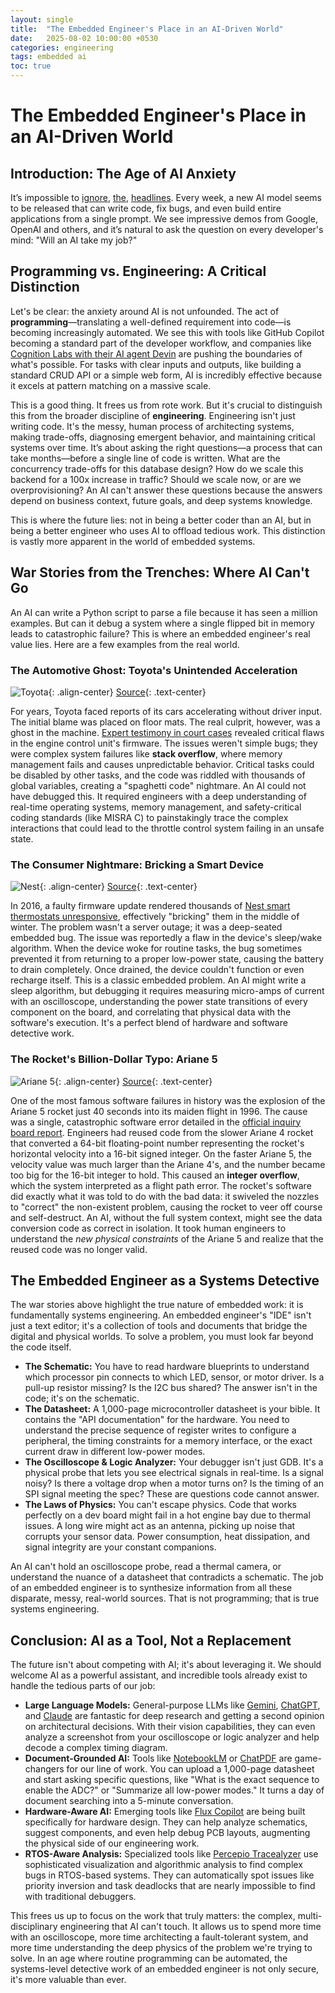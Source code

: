 ```yaml
---
layout: single
title:  "The Embedded Engineer's Place in an AI-Driven World"
date:   2025-08-02 10:00:00 +0530
categories: engineering
tags: embedded ai
toc: true
---
```


# The Embedded Engineer's Place in an AI-Driven World

## Introduction: The Age of AI Anxiety

It’s impossible to [ignore](https://www.google.com/search?q=https://www.bloomberg.com/opinion/articles/2023-03-20/the-world-is-short-of-computer-coders-ai-is-coming-to-the-rescue), [the](https://www.google.com/search?q=https://www.businessinsider.com/ai-beats-top-human-coder-in-programming-competition-2022-2), [headlines](https://www.google.com/search?q=https://www.tomshardware.com/tech-industry/artificial-intelligence/nvidia-ceo-says-the-era-of-coding-is-over-kids-shouldnt-learn-to-code-but-focus-on-more-valuable-expertise). Every week, a new AI model seems to be released that can write code, fix bugs, and even build entire applications from a single prompt. We see impressive demos from Google, OpenAI and others, and it’s natural to ask the question on every developer's mind: "Will an AI take my job?"

## Programming vs. Engineering: A Critical Distinction

Let's be clear: the anxiety around AI is not unfounded. The act of **programming**—translating a well-defined requirement into code—is becoming increasingly automated. We see this with tools like GitHub Copilot becoming a standard part of the developer workflow, and companies like [Cognition Labs with their AI agent Devin](https://www.cognition-labs.com/introducing-devin) are pushing the boundaries of what's possible. For tasks with clear inputs and outputs, like building a standard CRUD API or a simple web form, AI is incredibly effective because it excels at pattern matching on a massive scale.

This is a good thing. It frees us from rote work. But it's crucial to distinguish this from the broader discipline of **engineering**. Engineering isn't just writing code. It's the messy, human process of architecting systems, making trade-offs, diagnosing emergent behavior, and maintaining critical systems over time. It’s about asking the right questions—a process that can take months—before a single line of code is written. What are the concurrency trade-offs for this database design? How do we scale this backend for a 100x increase in traffic? Should we scale now, or are we overprovisioning? An AI can't answer these questions because the answers depend on business context, future goals, and deep systems knowledge.

This is where the future lies: not in being a better coder than an AI, but in being a better engineer who uses AI to offload tedious work. This distinction is vastly more apparent in the world of embedded systems.

## War Stories from the Trenches: Where AI Can't Go

An AI can write a Python script to parse a file because it has seen a million examples. But can it debug a system where a single flipped bit in memory leads to catastrophic failure? This is where an embedded engineer's real value lies. Here are a few examples from the real world.

### The Automotive Ghost: Toyota's Unintended Acceleration

![Toyota](/assets/images/2025-08-02/Toyota.webp){: .align-center}
[Source](https://www.csmonitor.com/USA/2010/0226/Report-Rogue-car-acceleration-is-not-just-a-Toyota-problem){: .text-center}

For years, Toyota faced reports of its cars accelerating without driver input. The initial blame was placed on floor mats. The real culprit, however, was a ghost in the machine. [Expert testimony in court cases](https://www.google.com/search?q=https://www.safetyresearch.net/blog/articles/toyota-unintended-acceleration-and-big-bowl-%25E2%2580%259Cspaghetti%25E2%2580%259D-code) revealed critical flaws in the engine control unit's firmware. The issues weren't simple bugs; they were complex system failures like **stack overflow**, where memory management fails and causes unpredictable behavior. Critical tasks could be disabled by other tasks, and the code was riddled with thousands of global variables, creating a "spaghetti code" nightmare. An AI could not have debugged this. It required engineers with a deep understanding of real-time operating systems, memory management, and safety-critical coding standards (like MISRA C) to painstakingly trace the complex interactions that could lead to the throttle control system failing in an unsafe state.

### The Consumer Nightmare: Bricking a Smart Device

![Nest](/assets/images/2025-08-02/nest.webp){: .align-center}
[Source](https://www.amazon.in/Nest-Learning-Thermostat-Generation-Office/dp/B01M65EKLG){: .text-center}

In 2016, a faulty firmware update rendered thousands of [Nest smart thermostats unresponsive](https://www.google.com/search?q=https://www.nytimes.com/2016/01/14/fashion/nest-thermostat-glitch-leaves-users-in-the-cold.html), effectively "bricking" them in the middle of winter. The problem wasn't a server outage; it was a deep-seated embedded bug. The issue was reportedly a flaw in the device's sleep/wake algorithm. When the device woke for routine tasks, the bug sometimes prevented it from returning to a proper low-power state, causing the battery to drain completely. Once drained, the device couldn't function or even recharge itself. This is a classic embedded problem. An AI might write a sleep algorithm, but debugging it requires measuring micro-amps of current with an oscilloscope, understanding the power state transitions of every component on the board, and correlating that physical data with the software's execution. It's a perfect blend of hardware and software detective work.

### The Rocket's Billion-Dollar Typo: Ariane 5

![Ariane 5](/assets/images/2025-08-02/ariane5.webp){: .align-center}
[Source](https://hackaday.com/2016/06/30/fail-of-the-week-in-1996-the-7-billion-dollar-overflow/){: .text-center}

One of the most famous software failures in history was the explosion of the Ariane 5 rocket just 40 seconds into its maiden flight in 1996\. The cause was a single, catastrophic software error detailed in the [official inquiry board report](https://www.esa.int/Newsroom/Press_Releases/Ariane_501_-_Presentation_of_Inquiry_Board_report). Engineers had reused code from the slower Ariane 4 rocket that converted a 64-bit floating-point number representing the rocket's horizontal velocity into a 16-bit signed integer. On the faster Ariane 5, the velocity value was much larger than the Ariane 4's, and the number became too big for the 16-bit integer to hold. This caused an **integer overflow**, which the system interpreted as a flight path error. The rocket's software did exactly what it was told to do with the bad data: it swiveled the nozzles to "correct" the non-existent problem, causing the rocket to veer off course and self-destruct. An AI, without the full system context, might see the data conversion code as correct in isolation. It took human engineers to understand the *new physical constraints* of the Ariane 5 and realize that the reused code was no longer valid.

## The Embedded Engineer as a Systems Detective

The war stories above highlight the true nature of embedded work: it is fundamentally systems engineering. An embedded engineer's "IDE" isn't just a text editor; it's a collection of tools and documents that bridge the digital and physical worlds. To solve a problem, you must look far beyond the code itself.

* **The Schematic:** You have to read hardware blueprints to understand which processor pin connects to which LED, sensor, or motor driver. Is a pull-up resistor missing? Is the I2C bus shared? The answer isn't in the code; it's on the schematic.  
* **The Datasheet:** A 1,000-page microcontroller datasheet is your bible. It contains the "API documentation" for the hardware. You need to understand the precise sequence of register writes to configure a peripheral, the timing constraints for a memory interface, or the exact current draw in different low-power modes.  
* **The Oscilloscope & Logic Analyzer:** Your debugger isn't just GDB. It's a physical probe that lets you see electrical signals in real-time. Is a signal noisy? Is there a voltage drop when a motor turns on? Is the timing of an SPI signal meeting the spec? These are questions code cannot answer.  
* **The Laws of Physics:** You can't escape physics. Code that works perfectly on a dev board might fail in a hot engine bay due to thermal issues. A long wire might act as an antenna, picking up noise that corrupts your sensor data. Power consumption, heat dissipation, and signal integrity are your constant companions.

An AI can't hold an oscilloscope probe, read a thermal camera, or understand the nuance of a datasheet that contradicts a schematic. The job of an embedded engineer is to synthesize information from all these disparate, messy, real-world sources. That is not programming; that is true systems engineering.

## Conclusion: AI as a Tool, Not a Replacement

The future isn't about competing with AI; it's about leveraging it. We should welcome AI as a powerful assistant, and incredible tools already exist to handle the tedious parts of our job:

* **Large Language Models:** General-purpose LLMs like [Gemini](https://gemini.google.com/), [ChatGPT](https://chat.openai.com/), and [Claude](https://claude.ai/) are fantastic for deep research and getting a second opinion on architectural decisions. With their vision capabilities, they can even analyze a screenshot from your oscilloscope or logic analyzer and help decode a complex timing diagram.  
* **Document-Grounded AI:** Tools like [NotebookLM](https://notebooklm.google.com/) or [ChatPDF](https://www.chatpdf.com/) are game-changers for our line of work. You can upload a 1,000-page datasheet and start asking specific questions, like "What is the exact sequence to enable the ADC?" or "Summarize all low-power modes." It turns a day of document searching into a 5-minute conversation.  
* **Hardware-Aware AI:** Emerging tools like [Flux Copilot](https://docs.flux.ai/tutorials/ai-for-hardware-design) are being built specifically for hardware design. They can help analyze schematics, suggest components, and even help debug PCB layouts, augmenting the physical side of our engineering work.  
* **RTOS-Aware Analysis:** Specialized tools like [Percepio Tracealyzer](https://percepio.com/tracealyzer/) use sophisticated visualization and algorithmic analysis to find complex bugs in RTOS-based systems. They can automatically spot issues like priority inversion and task deadlocks that are nearly impossible to find with traditional debuggers.

This frees us up to focus on the work that truly matters: the complex, multi-disciplinary engineering that AI can't touch. It allows us to spend more time with an oscilloscope, more time architecting a fault-tolerant system, and more time understanding the deep physics of the problem we're trying to solve. In an age where routine programming can be automated, the systems-level detective work of an embedded engineer is not only secure, it's more valuable than ever.